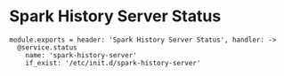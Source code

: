 
# Spark History Server Status

    module.exports = header: 'Spark History Server Status', handler: ->
      @service.status
        name: 'spark-history-server'
        if_exist: '/etc/init.d/spark-history-server'
